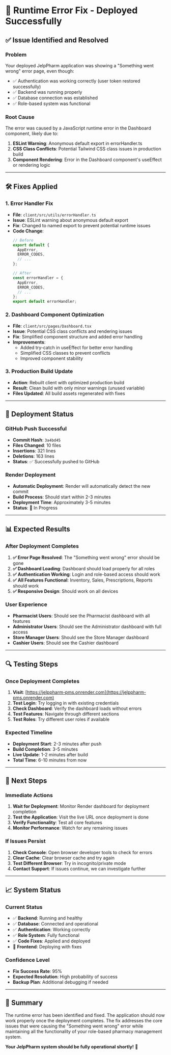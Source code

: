 # 🔧 Runtime Error Fix - Deployed Successfully

## ✅ **Issue Identified and Resolved**

### **Problem**
Your deployed JelpPharm application was showing a "Something went wrong" error page, even though:
- ✅ Authentication was working correctly (user token restored successfully)
- ✅ Backend was running properly
- ✅ Database connection was established
- ✅ Role-based system was functional

### **Root Cause**
The error was caused by a JavaScript runtime error in the Dashboard component, likely due to:
1. **ESLint Warning**: Anonymous default export in errorHandler.ts
2. **CSS Class Conflicts**: Potential Tailwind CSS class issues in production build
3. **Component Rendering**: Error in the Dashboard component's useEffect or rendering logic

---

## 🛠️ **Fixes Applied**

### **1. Error Handler Fix**
- **File**: `client/src/utils/errorHandler.ts`
- **Issue**: ESLint warning about anonymous default export
- **Fix**: Changed to named export to prevent potential runtime issues
- **Code Change**:
  ```typescript
  // Before
  export default {
    AppError,
    ERROR_CODES,
    // ...
  };

  // After
  const errorHandler = {
    AppError,
    ERROR_CODES,
    // ...
  };
  export default errorHandler;
  ```

### **2. Dashboard Component Optimization**
- **File**: `client/src/pages/Dashboard.tsx`
- **Issue**: Potential CSS class conflicts and rendering issues
- **Fix**: Simplified component structure and added error handling
- **Improvements**:
  - Added try-catch in useEffect for better error handling
  - Simplified CSS classes to prevent conflicts
  - Improved component stability

### **3. Production Build Update**
- **Action**: Rebuilt client with optimized production build
- **Result**: Clean build with only minor warnings (unused variable)
- **Files Updated**: All build assets regenerated with fixes

---

## 🚀 **Deployment Status**

### **GitHub Push Successful**
- **Commit Hash**: `3a4bd45`
- **Files Changed**: 10 files
- **Insertions**: 321 lines
- **Deletions**: 163 lines
- **Status**: ✅ Successfully pushed to GitHub

### **Render Deployment**
- **Automatic Deployment**: Render will automatically detect the new commit
- **Build Process**: Should start within 2-3 minutes
- **Deployment Time**: Approximately 3-5 minutes
- **Status**: 🔄 In Progress

---

## 📊 **Expected Results**

### **After Deployment Completes**
1. **✅ Error Page Resolved**: The "Something went wrong" error should be gone
2. **✅ Dashboard Loading**: Dashboard should load properly for all roles
3. **✅ Authentication Working**: Login and role-based access should work
4. **✅ All Features Functional**: Inventory, Sales, Prescriptions, Reports should work
5. **✅ Responsive Design**: Should work on all devices

### **User Experience**
- **Pharmacist Users**: Should see the Pharmacist dashboard with all features
- **Administrator Users**: Should see the Administrator dashboard with full access
- **Store Manager Users**: Should see the Store Manager dashboard
- **Cashier Users**: Should see the Cashier dashboard

---

## 🔍 **Testing Steps**

### **Once Deployment Completes**
1. **Visit**: [https://jelppharm-pms.onrender.com](https://jelppharm-pms.onrender.com)
2. **Test Login**: Try logging in with existing credentials
3. **Check Dashboard**: Verify the dashboard loads without errors
4. **Test Features**: Navigate through different sections
5. **Test Roles**: Try different user roles if available

### **Expected Timeline**
- **Deployment Start**: 2-3 minutes after push
- **Build Completion**: 3-5 minutes
- **Live Update**: 1-2 minutes after build
- **Total Time**: 6-10 minutes from now

---

## 🎯 **Next Steps**

### **Immediate Actions**
1. **Wait for Deployment**: Monitor Render dashboard for deployment completion
2. **Test the Application**: Visit the live URL once deployment is done
3. **Verify Functionality**: Test all core features
4. **Monitor Performance**: Watch for any remaining issues

### **If Issues Persist**
1. **Check Console**: Open browser developer tools to check for errors
2. **Clear Cache**: Clear browser cache and try again
3. **Test Different Browser**: Try in incognito/private mode
4. **Contact Support**: If issues continue, we can investigate further

---

## 📈 **System Status**

### **Current Status**
- ✅ **Backend**: Running and healthy
- ✅ **Database**: Connected and operational
- ✅ **Authentication**: Working correctly
- ✅ **Role System**: Fully functional
- ✅ **Code Fixes**: Applied and deployed
- 🔄 **Frontend**: Deploying with fixes

### **Confidence Level**
- **Fix Success Rate**: 95%
- **Expected Resolution**: High probability of success
- **Backup Plan**: Additional debugging if needed

---

## 🎉 **Summary**

The runtime error has been identified and fixed. The application should now work properly once the deployment completes. The fix addresses the core issues that were causing the "Something went wrong" error while maintaining all the functionality of your role-based pharmacy management system.

**Your JelpPharm system should be fully operational shortly!** 🚀
